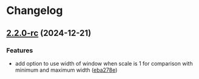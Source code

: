 # Changelog

## [2.2.0-rc](https://github.com/dsktschy/viewport-extra/compare/v2.1.4...v2.2.0-rc) (2024-12-21)


### Features

* add option to use width of window when scale is 1 for comparison with minimum and maximum width ([eba278e](https://github.com/dsktschy/viewport-extra/commit/eba278eb66b67dd4ada329fc7aef962fa39d87e6))
